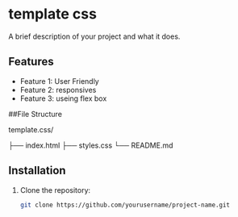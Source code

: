 # template css

A brief description of your project and what it does.

## Features

- Feature 1: User Friendly
- Feature 2: responsives
- Feature 3: useing flex box

##File Structure

   template.css/
   
├── index.html
├── styles.css
└── README.md

## Installation

1. Clone the repository:
   ```bash
   git clone https://github.com/yourusername/project-name.git

